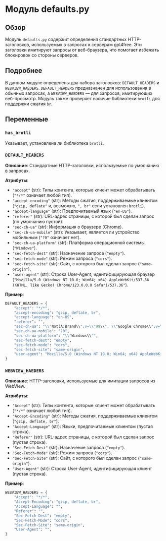 # Модуль defaults.py

## Обзор

Модуль `defaults.py` содержит определения стандартных HTTP-заголовков, используемых в запросах к серверам gpt4free. Эти заголовки имитируют запросы от веб-браузера, что помогает избежать блокировок со стороны серверов.

## Подробнее

В данном модуле определены два набора заголовков: `DEFAULT_HEADERS` и `WEBVIEW_HAEDERS`. `DEFAULT_HEADERS` предназначен для использования в обычных запросах, а `WEBVIEW_HAEDERS` — для запросов, имитирующих веб-просмотр. Модуль также проверяет наличие библиотеки `brotli` для поддержки сжатия `br`.

## Переменные

### `has_brotli`
Указывает, установлена ли библиотека `brotli`.
### `DEFAULT_HEADERS`

**Описание**: Стандартные HTTP-заголовки, используемые по умолчанию в запросах.

**Атрибуты**:
- `"accept"` (str): Типы контента, которые клиент может обрабатывать (`"*/*"` означает любой тип).
- `"accept-encoding"` (str): Методы сжатия, поддерживаемые клиентом (`"gzip, deflate"` и, возможно, `", br"` если установлен `brotli`).
- `"accept-language"` (str): Предпочитаемый язык (`"en-US"`).
- `"referer"` (str): URL-адрес страницы, с которой был сделан запрос (по умолчанию пустой).
- `"sec-ch-ua"` (str): Информация о браузере (Chrome).
- `"sec-ch-ua-mobile"` (str): Указывает, является ли устройство мобильным (`"?0"` означает нет).
- `"sec-ch-ua-platform"` (str): Платформа операционной системы (`"Windows"`).
- `"sec-fetch-dest"` (str): Назначение запроса (`"empty"`).
- `"sec-fetch-mode"` (str): Режим запроса (`"cors"`).
- `"sec-fetch-site"` (str): Сайт, с которого был сделан запрос (`"same-origin"`).
- `"user-agent"` (str): Строка User-Agent, идентифицирующая браузер (`"Mozilla/5.0 (Windows NT 10.0; Win64; x64) AppleWebKit/537.36 (KHTML, like Gecko) Chrome/123.0.0.0 Safari/537.36"`).

**Пример**:

```python
DEFAULT_HEADERS = {
    "accept": "*/*",
    "accept-encoding": "gzip, deflate, br",
    "accept-language": "en-US",
    "referer": "",
    "sec-ch-ua": "\\"Not(A:Brand\\";v=\\"99\\", \\"Google Chrome\\";v=\\"133\\", \\"Chromium\\";v=\\"133\\"",
    "sec-ch-ua-mobile": "?0",
    "sec-ch-ua-platform": "\\"Windows\\"",
    "sec-fetch-dest": "empty",
    "sec-fetch-mode": "cors",
    "sec-fetch-site": "same-origin",
    "user-agent": "Mozilla/5.0 (Windows NT 10.0; Win64; x64) AppleWebKit/537.36 (KHTML, like Gecko) Chrome/123.0.0.0 Safari/537.36",
}
```

### `WEBVIEW_HAEDERS`

**Описание**: HTTP-заголовки, используемые для имитации запросов из WebView.

**Атрибуты**:
- `"Accept"` (str): Типы контента, которые клиент может обрабатывать (`"*/*"` означает любой тип).
- `"Accept-Encoding"` (str): Методы сжатия, поддерживаемые клиентом (`"gzip, deflate, br"`).
- `"Accept-Language"` (str): Языки, предпочитаемые клиентом (пустая строка).
- `"Referer"` (str): URL-адрес страницы, с которой был сделан запрос (пустая строка).
- `"Sec-Fetch-Dest"` (str): Назначение запроса (`"empty"`).
- `"Sec-Fetch-Mode"` (str): Режим запроса (`"cors"`).
- `"Sec-Fetch-Site"` (str): Сайт, с которого был сделан запрос (`"same-origin"`).
- `"User-Agent"` (str): Строка User-Agent, идентифицирующая клиент (пустая строка).

**Пример**:

```python
WEBVIEW_HAEDERS = {
    "Accept": "*/*",
    "Accept-Encoding": "gzip, deflate, br",
    "Accept-Language": "",
    "Referer": "",
    "Sec-Fetch-Dest": "empty",
    "Sec-Fetch-Mode": "cors",
    "Sec-Fetch-Site": "same-origin",
    "User-Agent": "",
}
```